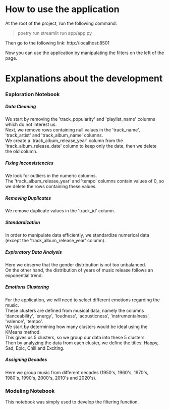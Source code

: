 # How to use the application
At the root of the project, run the following command:  
> poetry run streamlit run app/app.py

Then go to the following link: http://localhost:8501

Now you can use the application by manipulating the filters on the left of the page.  

# Explanations about the development
### Exploration Notebook
##### Data Cleaning
We start by removing the 'track_popularity' and 'playlist_name' columns which do not interest us.  
Next, we remove rows containing null values ​​in the 'track_name', 'track_artist' and 'track_album_name' columns.  
We create a 'track_album_release_year' column from the 'track_album_release_date' column to keep only the date, then we delete the old column.  

##### Fixing Inconsistencies
We look for outliers in the numeric columns.  
The 'track_album_release_year' and 'tempo' columns contain values ​​of 0, so we delete the rows containing these values.  

##### Removing Duplicates
We remove duplicate values ​​in the 'track_id' column.  

##### Standardization
In order to manipulate data efficiently, we standardize numerical data (except the 'track_album_release_year' column).  

##### Exploratory Data Analysis
Here we observe that the gender distribution is not too unbalanced.  
On the other hand, the distribution of years of music release follows an exponential trend.   

##### Emotions Clustering
For the application, we will need to select different emotions regarding the music.  
These clusters are defined from musical data, namely the columns 'danceability', 'energy', 'loudness', 'acousticness', 'instrumentalness', 'valence', 'tempo'.  
We start by determining how many clusters would be ideal using the KMeans method.  
This gives us 5 clusters, so we group our data into these 5 clusters.  
Then by analyzing the data from each cluster, we define the titles: Happy, Sad, Epic, Chill and Exciting.  

##### Assigning Decades
Here we group music from different decades (1950's, 1960's, 1970's, 1980's, 1990's, 2000's, 2010's and 2020's).  

### Modeling Notebook
This notebook was simply used to develop the filtering function.  